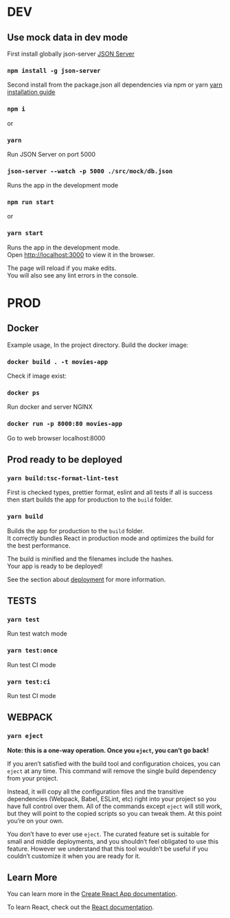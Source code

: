 # DEV

## Use mock data in dev mode

First install globally json-server [JSON Server](https://github.com/typicode/json-server)

### `npm install -g json-server`

Second install from the package.json all dependencies via npm or yarn [yarn installation guide](https://yarnpkg.com/lang/en/docs/install/)

### `npm i`

or

### `yarn`

Run JSON Server on port 5000

### `json-server --watch -p 5000 ./src/mock/db.json`

Runs the app in the development mode

### `npm run start`

or

### `yarn start`

Runs the app in the development mode.<br />
Open [http://localhost:3000](http://localhost:3000) to view it in the browser.

The page will reload if you make edits.<br />
You will also see any lint errors in the console.

# PROD

## Docker

Example usage, In the project directory.
Build the docker image:

### `docker build . -t movies-app`

Check if image exist:

### `docker ps`

Run docker and server NGINX

### `docker run -p 8000:80 movies-app`

Go to web browser localhost:8000

## Prod ready to be deployed

### `yarn build:tsc-format-lint-test`

First is checked types, prettier format, eslint and all tests if all is success then start builds the app for production to the `build` folder.<br />

### `yarn build`

Builds the app for production to the `build` folder.<br />
It correctly bundles React in production mode and optimizes the build for the best performance.

The build is minified and the filenames include the hashes.<br />
Your app is ready to be deployed!

See the section about [deployment](https://facebook.github.io/create-react-app/docs/deployment) for more information.

## TESTS

### `yarn test`

Run test watch mode

### `yarn test:once`

Run test CI mode

### `yarn test:ci`

Run test CI mode

## WEBPACK

### `yarn eject`

**Note: this is a one-way operation. Once you `eject`, you can’t go back!**

If you aren’t satisfied with the build tool and configuration choices, you can `eject` at any time. This command will remove the single build dependency from your project.

Instead, it will copy all the configuration files and the transitive dependencies (Webpack, Babel, ESLint, etc) right into your project so you have full control over them. All of the commands except `eject` will still work, but they will point to the copied scripts so you can tweak them. At this point you’re on your own.

You don’t have to ever use `eject`. The curated feature set is suitable for small and middle deployments, and you shouldn’t feel obligated to use this feature. However we understand that this tool wouldn’t be useful if you couldn’t customize it when you are ready for it.

## Learn More

You can learn more in the [Create React App documentation](https://facebook.github.io/create-react-app/docs/getting-started).

To learn React, check out the [React documentation](https://reactjs.org/).
